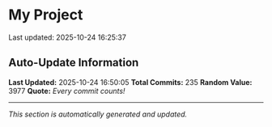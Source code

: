 # My Project


Last updated: 2025-10-24 16:25:37











































































































































































































































## Auto-Update Information

**Last Updated:** 2025-10-24 16:50:05
**Total Commits:** 235
**Random Value:** 3977
**Quote:** _Every commit counts!_

---
_This section is automatically generated and updated._